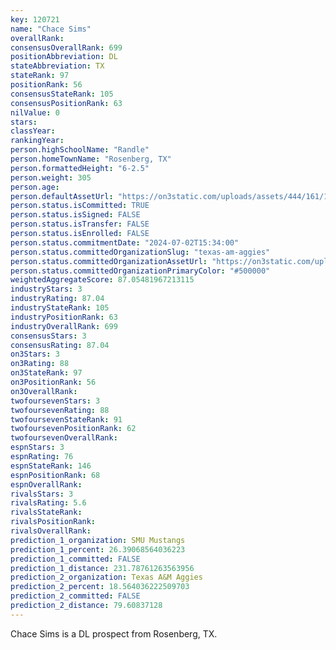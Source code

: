 ```yaml
---
key: 120721
name: "Chace Sims"
overallRank: 
consensusOverallRank: 699
positionAbbreviation: DL
stateAbbreviation: TX
stateRank: 97
positionRank: 56
consensusStateRank: 105
consensusPositionRank: 63
nilValue: 0
stars: 
classYear: 
rankingYear: 
person.highSchoolName: "Randle"
person.homeTownName: "Rosenberg, TX"
person.formattedHeight: "6-2.5"
person.weight: 305
person.age: 
person.defaultAssetUrl: "https://on3static.com/uploads/assets/444/161/161444.png"
person.status.isCommitted: TRUE
person.status.isSigned: FALSE
person.status.isTransfer: FALSE
person.status.isEnrolled: FALSE
person.status.commitmentDate: "2024-07-02T15:34:00"
person.status.committedOrganizationSlug: "texas-am-aggies"
person.status.committedOrganizationAssetUrl: "https://on3static.com/uploads/assets/270/150/150270.svg"
person.status.committedOrganizationPrimaryColor: "#500000"
weightedAggregateScore: 87.05481967213115
industryStars: 3
industryRating: 87.04
industryStateRank: 105
industryPositionRank: 63
industryOverallRank: 699
consensusStars: 3
consensusRating: 87.04
on3Stars: 3
on3Rating: 88
on3StateRank: 97
on3PositionRank: 56
on3OverallRank: 
twofoursevenStars: 3
twofoursevenRating: 88
twofoursevenStateRank: 91
twofoursevenPositionRank: 62
twofoursevenOverallRank: 
espnStars: 3
espnRating: 76
espnStateRank: 146
espnPositionRank: 68
espnOverallRank: 
rivalsStars: 3
rivalsRating: 5.6
rivalsStateRank: 
rivalsPositionRank: 
rivalsOverallRank: 
prediction_1_organization: SMU Mustangs
prediction_1_percent: 26.39068564036223
prediction_1_committed: FALSE
prediction_1_distance: 231.78761263563956
prediction_2_organization: Texas A&M Aggies
prediction_2_percent: 18.564036222509703
prediction_2_committed: FALSE
prediction_2_distance: 79.60837128
---
```

Chace Sims is a DL prospect from Rosenberg, TX.